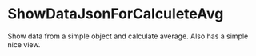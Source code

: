 # ShowDataJsonForCalculeteAvg
Show data from a simple object and calculate average. Also has a simple nice view.
